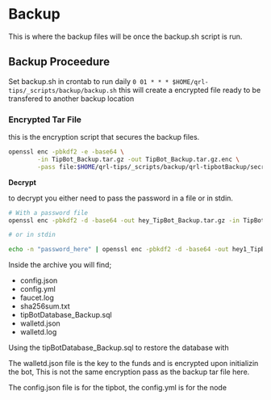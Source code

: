 # Backup

This is where the backup files will be once the backup.sh script is run.

## Backup Proceedure

Set backup.sh in crontab to run daily `0 01 * * * $HOME/qrl-tips/_scripts/backup/backup.sh`
this will create a encrypted file ready to be transfered to another backup location

### Encrypted Tar File

this is the encryption script that secures the backup files.

```bash
openssl enc -pbkdf2 -e -base64 \
        -in TipBot_Backup.tar.gz -out TipBot_Backup.tar.gz.enc \
        -pass file:$HOME/qrl-tips/_scripts/backup/qrl-tipbotBackup/secret_pass.txt
```
**Decrypt** 

to decrypt you either need to pass the password in a file or in stdin.

```bash
# With a password file
openssl enc -pbkdf2 -d -base64 -out hey_TipBot_Backup.tar.gz -in TipBot_Backup.tar.gz.enc -pass file:$HOME/qrl-tips/_scripts/backup/qrl-tipbotBackup/secret_pass.txt

# or in stdin

echo -n "password_here" | openssl enc -pbkdf2 -d -base64 -out hey1_TipBot_Backup.tar.gz -in TipBot_Backup.tar.gz.enc -pass stdin
```

Inside the archive you will find;

  - config.json  
  - config.yml
  - faucet.log
  - sha256sum.txt
  - tipBotDatabase_Backup.sql
  - walletd.json
  - walletd.log

Using the tipBotDatabase_Backup.sql to restore the database with

The walletd.json file is the key to the funds and is encrypted upon initializin the bot, This is not the same encryption pass as the backup tar file here.

The config.json file is for the tipbot, the config.yml is for the node
